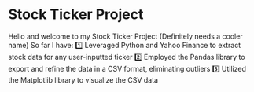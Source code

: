 # Stock Ticker Project
Hello and welcome to my Stock Ticker Project (Definitely needs a cooler name) 
So far I have: 
1️⃣ Leveraged Python and Yahoo Finance to extract stock data for any user-inputted ticker
2️⃣ Employed the Pandas library to export and refine the data in a CSV format, eliminating outliers
3️⃣ Utilized the Matplotlib library to visualize the CSV data


